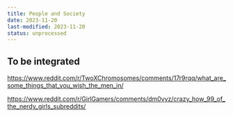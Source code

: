 ```yaml
---
title: People and Society
date: 2023-11-20
last-modified: 2023-11-20
status: unprocessed
---
```

## To be integrated
<https://www.reddit.com/r/TwoXChromosomes/comments/17r9rqq/what_are_some_things_that_you_wish_the_men_in/>

<https://www.reddit.com/r/GirlGamers/comments/dm0vyz/crazy_how_99_of_the_nerdy_girls_subreddits/>